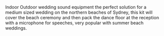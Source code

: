 Indoor Outdoor wedding sound equipment the perfect solution for a medium sized wedding on the northern beaches of Sydney, this kit will cover the beach ceremony and then pack the dance floor at the reception with a microphone for speeches, very popular with summer beach weddings.
